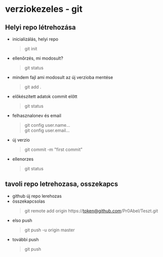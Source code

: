 # verziokezeles - git
## Helyi repo létrehozása

- inicializálás, helyi repo
    > git init
- ellenőrzés, mi modosult?
    > git status
- mindem fajl ami modosult az új verzioba mentése
    > git add .
- előkészített adatok commit előtt
    > git status
- felhasznalonev és email
    > git config user.name...  
    > git config user.email...
- új verzio 
    > git commit -m "first commit"
 - ellenorzes
    > git status

## tavoli repo letrehozasa, osszekapcs
- github új repo lerehozas
- összekapcsolas
    > git remote add origin https://token@github.com/Pr0Abel/Teszt.git
- elso push
    > git push -u origin master
- további push
    > git push